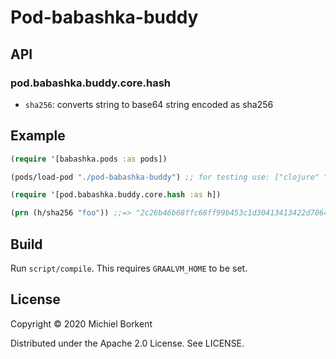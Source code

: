 # Pod-babashka-buddy

## API

### pod.babashka.buddy.core.hash

- `sha256`: converts string to base64 string encoded as sha256

## Example

``` clojure
(require '[babashka.pods :as pods])

(pods/load-pod "./pod-babashka-buddy") ;; for testing use: ["clojure" "-M" "-m" "pod.babashka.buddy"]

(require '[pod.babashka.buddy.core.hash :as h])

(prn (h/sha256 "foo")) ;;=> "2c26b46b68ffc68ff99b453c1d30413413422d706483bfa0f98a5e886266e7ae"
```

## Build

Run `script/compile`. This requires `GRAALVM_HOME` to be set.

## License

Copyright © 2020 Michiel Borkent

Distributed under the Apache 2.0 License. See LICENSE.
